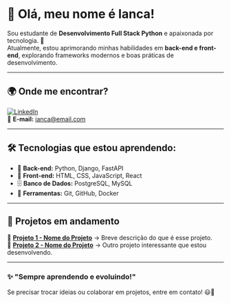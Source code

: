 # 👋 Olá, meu nome é Ianca!  

Sou estudante de **Desenvolvimento Full Stack Python** e apaixonada por tecnologia. 🚀  
Atualmente, estou aprimorando minhas habilidades em **back-end e front-end**, explorando frameworks modernos e boas práticas de desenvolvimento.  

---

## 🌍 Onde me encontrar?  

[![LinkedIn](https://img.shields.io/badge/LinkedIn-0077B5?style=for-the-badge&logo=linkedin&logoColor=white)](https://www.linkedin.com/in/ianca-laurentino-3aa774277/)  
📩 **E-mail:** ianca@email.com  

---

## 🛠️ Tecnologias que estou aprendendo:  

- 🚀 **Back-end:** Python, Django, FastAPI  
- 🎨 **Front-end:** HTML, CSS, JavaScript, React  
- 🗄️ **Banco de Dados:** PostgreSQL, MySQL  
- 🔧 **Ferramentas:** Git, GitHub, Docker  

---

## 📌 Projetos em andamento  

🔹 **[Projeto 1 - Nome do Projeto](#)** → Breve descrição do que é esse projeto.  
🔹 **[Projeto 2 - Nome do Projeto](#)** → Outro projeto interessante que estou desenvolvendo.  

---

### ✨ "Sempre aprendendo e evoluindo!"  

Se precisar trocar ideias ou colaborar em projetos, entre em contato! 😃🚀  

